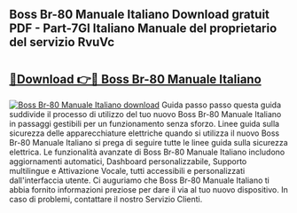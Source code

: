 ## Boss Br-80 Manuale Italiano Download gratuit PDF - Part-7GI Italiano Manuale del proprietario del servizio RvuVc

# <h2><a href="http://dffcl9.blite.top/?on=Boss+Br-80+Manuale+Italiano">🔗Download 👉🔴 Boss Br-80 Manuale Italiano</a></h2>

[![Boss Br-80 Manuale Italiano download](https://i.imgur.com/lujVjoI.png)](http://dffcl9.blite.top/?on=Boss+Br-80+Manuale+Italiano)
Guida passo passo questa guida suddivide il processo di utilizzo del tuo nuovo Boss Br-80 Manuale Italiano in passaggi gestibili per un funzionamento senza sforzo. Linee guida sulla sicurezza delle apparecchiature elettriche quando si utilizza il nuovo Boss Br-80 Manuale Italiano si prega di seguire tutte le linee guida sulla sicurezza elettrica. Le funzionalità avanzate di Boss Br-80 Manuale Italiano includono aggiornamenti automatici, Dashboard personalizzabile, Supporto multilingue e Attivazione Vocale, tutti accessibili e personalizzati dall'interfaccia utente. Ci auguriamo che Boss Br-80 Manuale Italiano ti abbia fornito informazioni preziose per dare il via al tuo nuovo dispositivo. In caso di problemi, contattare il nostro Servizio Clienti.
